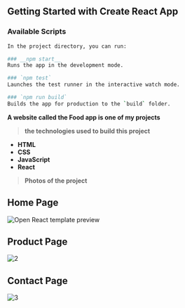 ## Getting Started with Create React App

### Available Scripts
```bash
In the project directory, you can run:

### __npm start__
Runs the app in the development mode.

### `npm test`
Launches the test runner in the interactive watch mode.

### `npm run build`
Builds the app for production to the `build` folder.


```

__A website called the Food app is one of my projects__

>__the technologies used to build this project__
* __HTML__
* __CSS__
* __JavaScript__
* __React__

>__Photos of the project__

## Home Page

![Open React template preview](https://user-images.githubusercontent.com/2683512/78789364-545e7100-79ad-11ea-9e3c-9528c99cda8e.png)

## Product Page

![2](https://user-images.githubusercontent.com/73382973/134767781-8f3011a8-d2af-4f8e-bc7b-8a0eb2837e87.PNG)

## Contact Page

![3](https://user-images.githubusercontent.com/73382973/134767784-094c6722-e560-4a08-9517-5e2a76840071.PNG)